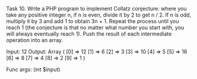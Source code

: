 Task 10. Write a PHP program to implement Collatz conjecture: where you take any positive integer n, if n is even, divide it by 2 to get n / 2. If n is odd, multiply it by 3 and add 1 to obtain 3n + 1. Repeat the process until you reach 1 (the conjecture is that no matter what number you start with, you will always eventually reach 1). Push the result of each intermediate operation into an array.

Input: 12
Output:
Array
(
[0] => 12
[1] => 6
[2] => 3
[3] => 10
[4] => 5
[5] => 16
[6] => 8
[7] => 4
[8] => 2
[9] => 1
)

Func args: (int $input)
